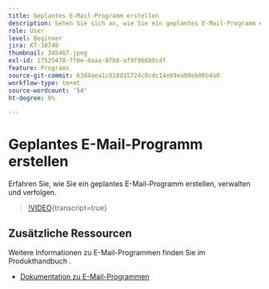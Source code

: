 ```yaml
---
title: Geplantes E-Mail-Programm erstellen
description: Sehen Sie sich an, wie Sie ein geplantes E-Mail-Programm erstellen, verwalten und verfolgen.
role: User
level: Beginner
jira: KT-10748
thumbnail: 345467.jpeg
exl-id: 17525478-7f0e-4aaa-8fb8-af9f966b0c4f
feature: Programs
source-git-commit: 63d4aea1c818d35724c0cdc14e69ea00eb06b4a0
workflow-type: tm+mt
source-wordcount: '54'
ht-degree: 0%

---
```


# Geplantes E-Mail-Programm erstellen

Erfahren Sie, wie Sie ein geplantes E-Mail-Programm erstellen, verwalten und verfolgen.

>[!VIDEO](https://video.tv.adobe.com/v/345467/?quality=12&learn=on){transcript=true}

## Zusätzliche Ressourcen

Weitere Informationen zu E-Mail-Programmen finden Sie im Produkthandbuch .

* [Dokumentation zu E-Mail-Programmen](https://experienceleague.adobe.com/docs/marketo/using/product-docs/email-marketing/email-programs/creating-an-email-program/understanding-email-programs.html?lang=en)
